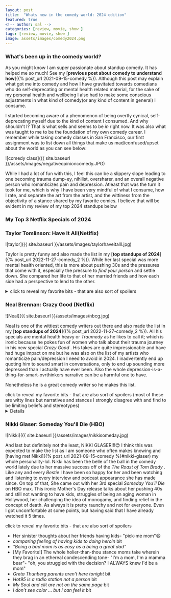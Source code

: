 ```yaml
---
layout: post
title:  "Whats new in the comedy world: 2024 edition"
featured: true
<!-- author: sal -->
categories: [review, movie, show ]
tags: [review, movie, show ]
image: assets/images/comedy2024.png
---
```


### What's been up in the comedy world?
As you might know I am super passionate about standup comedy. It has helped me so much! See my [**previous post about comedy to understand how**]({% post_url 2021-09-15-comedy %}). Although this post may explain what got me into comedy and how I have gravitated towards comedians who do self-deprecating or mental health related material, for the sake of my personal health and wellbeing I also had to make some conscious adjustments in what kind of comedy(or any kind of content in general) I consume. 

I started becoming aware of a phenomenon of being overtly cynical, self-deprecating myself due to the kind of content I consumed. And why shouldn't I? That is what sells and seems to be _in_ right now. It was also what was taught to me to be the foundation of my own comedy career. I remember while taking comedy classes in San Francisco, our first assignment was to list down all things that make us mad/confused/upset about the world as you can see below:

![comedy class]({{ site.baseurl }}/assets/images/negativeopinioncomedy.JPG)

While I had a lot of fun with this, I feel this can be a slippery slope leading to one becoming trauma dump-ey, nihilist, oversharer, and an overall negative person who romanticizes pain and depression. Atleast that was the turn it took for me, which is why I have been very mindful of what I consume, how I rate, and separate the art from the artist, and the wittiness from the objectivity of a stance shared by my favorite comics. I believe that will be evident in my review of my top 2024 standups below

### My Top 3 Netflix Specials of 2024

###  Taylor Tomlinson: Have It All(Netlfix)
![taylor]({{ site.baseurl }}/assets/images/taylorhaveitalll.jpg)

Taylor is pretty funny and also made the list in my [**top standups of 2024**]({% post_url 2022-11-27-comedy_2 %}). While her last special was more mental health oriented, this is more about pushing 30s and the pressures that come with it, especially the pressure to _find your person_ and settle down. She compared her life to that of her married friends and how each side had a perspective to lend to the other. 

<details>
    <summary> click to reveal my favorite bits - that are also sort of spoilers </summary>
    <uL>
        <li>comparing <i>dating yourself</i> to <i>going on a walk without headphones</i> bit </li>
        <li>speaking of having to trade-off in life for it be fair. As in saying no one should be allowed to have both their dream job AND their soulmate...if they do their parents better be divorced or dead. 
            <ul>
            <li>
                This was clever writing but I wasn't very fond of it, because as I said in the intro, I am trying to be very mindful of what I consume, because I inadvertently end up thinking of comics as sort of life coaches and demi-gods since I find this form of art to be very impressive and since comics are known to <i>keep it real</i>, but that can be harmful and at the end of the day as these art just mere mortals like you and me, so their <i>epiphanies</i> should be taken with a grain of salt (something I totally forgot!)
            </li>
            </ul>
        </li>
        <li> <i>Dating app date is not a blind date, but definitely a near-sighted one </i> bit </li>
        <li> Comparing dating in todays world to <i> being a stuffed animal is a claw machine</i> bit  </li>
        <li> <i>this isnt model squad - its personality squad</i> bit- again, funny bit but not a fan of this limiting belief that you can be just either/or </li>
        <li> Jabs married people and the single squad take at each other as they simultaneously pity and envy the other party:
            <ul>
            <li> <b>Single to Married</b>:  "yeah but you're married so its fine that you had to work 60 hours. You have your dream dick" </li>
            <li> <b>Married to Single </b>: "Yeah I'd probably focus on work too if I were alone" </li>
            <li> <b>Single to Married </b>: "Yeah I'd probably have a bunch of kids too if I had no talent" </li>
    </ul>
</details>


###  Neal Brennan: Crazy Good (Netflix)
![Neal]({{ site.baseurl }}/assets/images/nbcg.jpg)

Neal is one of the wittiest comedy writers out there and also made the list in my [**top standups of 2024**]({% post_url 2022-11-27-comedy_2 %}). All his specials are mental health heavy or <i>Traumedy </i> as he likes to call it; which is ironic because he pokes fun of women who talk about their trauma journey in his new special <i> Crazy Good </i>. His takes are quite impressionable and have had huge impact on me but he was also on the list of my artists who romanticize pain/depression I need to avoid in 2024. I inadvertently end up quoting him to sound smart in conversations, only to end up sounding more depressed than I actually have ever been. Also the whole depression-is-a-thing-for-smart-ovrthinkers narrative can be a harmful one to have. 

Nonetheless he is a great comedy writer so he makes this list. 
<summary> click to reveal my favorite bits - that are also sort of spoilers (most of these are witty lines but narratives and stances I strongly disagree with and find to be limiting beliefs and stereotypes)
</summary>
 <details>
    <uL>
        <li>"certain people I don't want them to be cool, I want them to be dorks: like my doctors, lawyers, accountants...I want them to be typical nerds - no eye contact, smelly, and just a touch of aspergers. Like salt bae, but for Aspergers ✨</li>
        <li><i> women don't take financial risks, they take emotional risks</i> bit (investing in crypto v/s dating a drummer) </li>
        <li> <i> The sun is like cops but for white people </i> </li>
        </li> The whole stance that <b>all greats and genuises of the world are psychopaths or drug addicts, who are only optimized for that one particular skill they are good at and pretty much nothing else. </b> (again, not a fan of this take as I feel in past it has led me to use having great analytical and creative skills as a cop out to not work on having good emotional endurance/intelligence or my social skills, because (*read ahead with sarcasm*) demi-god Neal says one can only possess either/or. Nonetheless interesting writing/observations)
            <ul>
            <li> "Is Ellen Nice?" "Is Kevin Hart humble?" is like asking "Is my car also a boat?" </li>
            <li> “Grudges/taking everything personally/revenge mentality fuels all the greats” </li>
            <li> “Lance Armstrong - a criminal who found a bike” </li>
            <li> [hip-hop artists and rappers] - “Should we take him to the hospital? No, let’s take him to the studio and see what happens” </li>
            <li> [Starts naming all the greats in his professions... and their respective mental illnesses/addictions] " I’m depressed, Sarah (Silverman) is depressed, Taylor Tomlinson - bipolar, Mark Twain - bipolar, Howie Mandel - OCD, John muleaney told me to remind you he’s a drug addict”  </li>
            </li>
            </ul>
        </li>
    </ul>
</details>

###  Nikki Glaser: Someday You'll Die (HBO)
![Nikki]({{ site.baseurl }}/assets/images/nikkisomeday.jpg)

And last but definitely not the least, NIKKI GLASER!!!😍 I think this was expected to make the list as I am someone who often makes knowing and [having met Nikki]({% post_url 2021-09-15-comedy %}#nikki-glaser) my whole personality-lol. Nikki has been the belle of the ball in the comedy world lately due to her massive success off of the <i> The Roast of Tom Brady </i>. Like any and every <i>Bestie</i> I have been so happy for her and been watching and listening to every interview and podcast appearance she has made since. On top of that, She came out with her 3rd special _Someday You'll Die_ on HBO max. This ironic Mother's Day release talks about her pushing 40s and still not wanting to have kids, struggles of being an aging woman in Hollywood, her challenging the idea of monogamy, and finding relief in the concept of death. As always it is pretty raunchy and not for everyone. Even I got uncomfortable at some points, but having said that I have already watched it 5 times.

<summary> click to reveal my favorite bits - that are also sort of spoilers  </summary>
</details>
    <uL>
        <li> Her sinister thoughts about her friends having kids- "pick-me mom"😆</li>
        <li><i>comparing feeling of having kids to doing heroin </i> bit </li>
        <li> <i> "Being a bad mom is as easy as a being a great dad"</i> </li>
        <li>[My Favorite!] The whole holier-than-thou stance moms take wherein they brag in an ethereal condescending tone- "I'm a mom, I'm a mamma bear"- "oh, you struggled with the decision? I ALWAYS knew I'd be a mom" </li>
        <li> <i> Greta Thunberg parents aren't here tonight</i> bit</li>
        <li> <i> Hot95 is a radio station not a person</i> bit</li>
        <li> <i> My Soul and clit are not on the same page</i> bit</li>
        <li> <i> I don’t see color ... but I can feel it</i> bit</li>
    </ul>
</details>
